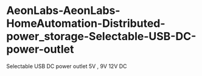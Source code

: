 # AeonLabs-AeonLabs-HomeAutomation-Distributed-power_storage-Selectable-USB-DC-power-outlet
Selectable USB DC power outlet 5V , 9V 12V DC
